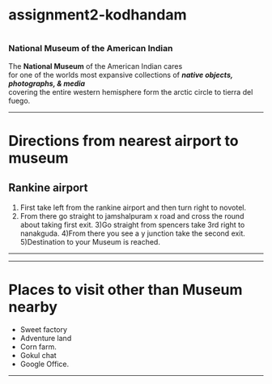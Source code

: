 # assignment2-kodhandam
#
### National Museum of the American Indian
The **National Museum** of the American Indian cares <br> for one of the worlds most expansive collections of ***native objects, photographs, & media*** <br>covering the entire western hemisphere form the arctic circle to tierra del fuego.
***
# Directions from nearest airport to museum
## Rankine airport
1) First take left from the rankine airport and then turn right to novotel.
2) From there go straight to jamshalpuram x road and cross the round about taking first exit.
3)Go straight from spencers take 3rd right to nanakguda.
4)From there you see a y junction take the second exit.
5)Destination to your Museum is reached.
***
***
# Places to visit other than Museum nearby
* Sweet factory
* Adventure land
* Corn farm.
* Gokul chat
* Google Office.
***
